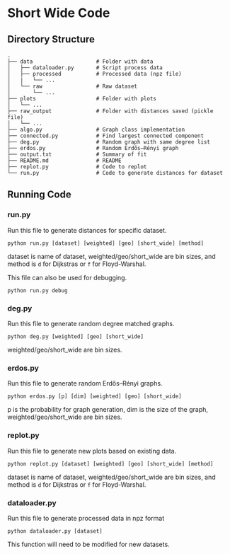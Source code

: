 # Short Wide Code
## Directory Structure
    .
    ├── data                    # Folder with data
    │   ├── dataloader.py       # Script process data
    │   ├── processed           # Processed data (npz file)
    │   |   └── ...
    │   └── raw                 # Raw dataset
    │       └── ...
    ├── plots                   # Folder with plots
    │   └── ... 
    ├── raw_output              # Folder with distances saved (pickle file)
    │   └── ... 
    ├── algo.py                 # Graph class implementation
    ├── connected.py            # Find largest connected component
    ├── deg.py                  # Random graph with same degree list
    ├── erdos.py                # Random Erdős–Rényi graph
    ├── output.txt              # Summary of fit
    ├── README.md               # README
    ├── replot.py               # Code to replot
    └── run.py                  # Code to generate distances for dataset

## Running Code
### run.py
Run this file to generate distances for specific dataset.

`python run.py [dataset] [weighted] [geo] [short_wide] [method]`

dataset is name of dataset, weighted/geo/short_wide are bin sizes, and method is `d` for Dijkstras or `f` for Floyd-Warshal.

This file can also be used for debugging.

`python run.py debug`

### deg.py
Run this file to generate random degree matched graphs.

`python deg.py [weighted] [geo] [short_wide]`

weighted/geo/short_wide are bin sizes.

### erdos.py
Run this file to generate random Erdős–Rényi graphs.

`python erdos.py [p] [dim] [weighted] [geo] [short_wide]`

p is the probability for graph generation, dim is the size of the graph, weighted/geo/short_wide are bin sizes.

### replot.py
Run this file to generate new plots based on existing data.

`python replot.py [dataset] [weighted] [geo] [short_wide] [method]`

dataset is name of dataset, weighted/geo/short_wide are bin sizes, and method is `d` for Dijkstras or `f` for Floyd-Warshal.

### dataloader.py
Run this file to generate processed data in npz format

`python dataloader.py [dataset]`

This function will need to be modified for new datasets.
